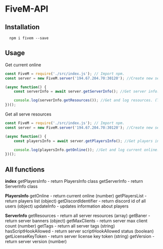 # FiveM-API
## Installation 
```
  npm i fivem --save
```

## Usage
Get current online
```js
const FiveM = require('./src/index.js'); // Import npm.
const server = new FiveM.server('194.67.204.70:30120'); //Create new server with ip and port.

(async function() {
	const serverInfo = await server.getServerInfo(); //Get server info.

	console.log(serverInfo.getResources()); //Get and log resources. (This information is not updated, if you want to update it, use serverInfo.updateInfo() or server.getServerInfo())
})();
```

Get all serve resources
```js
const FiveM = require('./src/index.js'); // Import npm.
const server = new FiveM.server('194.67.204.70:30120'); //Create new server with ip and port.

(async function() {
	const playersInfo = await server.getPlayersInfo(); //Get players info.

	console.log(playersInfo.getOnline()); //Get and log current online. (This information is not updated, if you want to update it, use playersInfo.updateInfo() or server.getPlayersInfo())
})();
```

## All functions
  **index**
  getPlayersInfo - return PlayersInfo class
  getServerInfo - return ServerInfo class
  
  **PlayersInfo**
  getOnline - return current online (number)
  getPlayersList - return players list (object)
  getDiscordIdentifier - return discord id of all users (object)
  updateInfo - updates information about players
  
  **ServerInfo**
  getResources - return all server resources (array)
  getBaner - return server banners (object)
  getMaxClients - return server max client count (number)
  getTags - return all server tags (string)
  hasScriptHookAllowed - return server scriptHookAllowed status (boolean)
  getLicenseKeyToken - return server license key token (string)
  getVersion - return server version (number)
